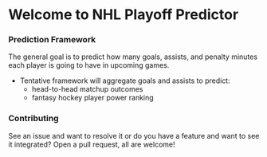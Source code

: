 # Welcome to NHL Playoff Predictor

### Prediction Framework

The general goal is to predict how many goals, assists, and penalty minutes each player is going to have in upcoming games.

- Tentative framework will aggregate goals and assists to predict:
   - head-to-head matchup outcomes
   - fantasy hockey player power ranking


### Contributing

See an issue and want to resolve it or do you have a feature and want to see it integrated? Open a pull request, all are welcome!
